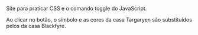 Site para praticar CSS e o comando toggle do JavaScript. 

Ao clicar no botão, o símbolo e as cores da casa Targaryen são substituídos pelos da casa Blackfyre.
